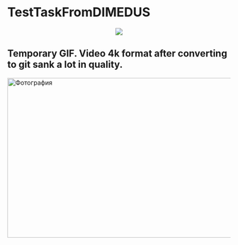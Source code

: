 # TestTaskFromDIMEDUS
 
 <p align="center">
<img src="https://readme-typing-svg.herokuapp.com?color=a282f5&width=700&lines=Извините+за+плохой+код+:3+У+Римуру++лапки+:3+%E2%9D%A4%EF%B8%8F+%E2%9D%A4%EF%B8%8F+%E2%9D%A4%EF%B8%8F">
</p>

## Temporary GIF. Video 4k format after converting to git sank a lot in quality.
<p class="fig"><img src="https://github.com/RimuruDev/TestTaskFromDIMEDUS/blob/main/ResourcesForGit/Solution.gif" 
   width="640" height="362" alt="Фотография"></p>

